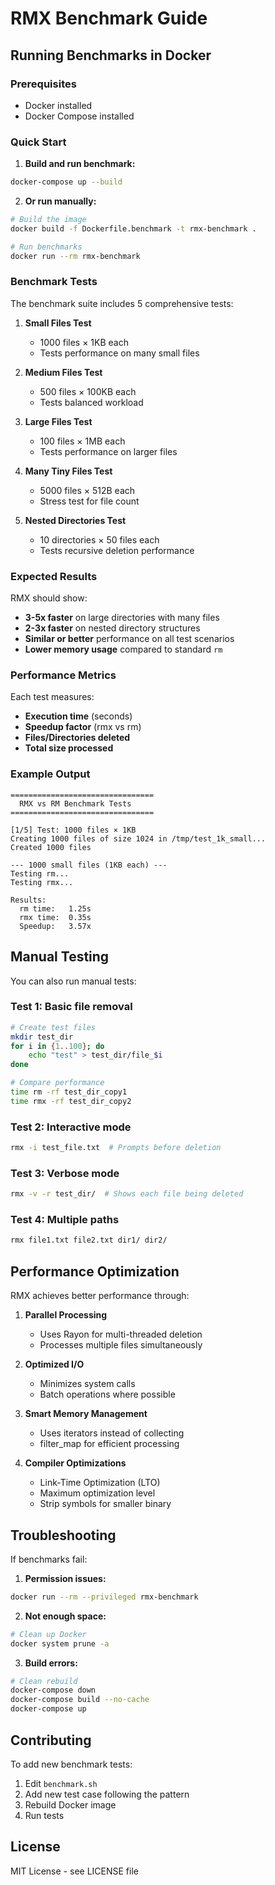 # RMX Benchmark Guide

## Running Benchmarks in Docker

### Prerequisites
- Docker installed
- Docker Compose installed

### Quick Start

1. **Build and run benchmark:**
```bash
docker-compose up --build
```

2. **Or run manually:**
```bash
# Build the image
docker build -f Dockerfile.benchmark -t rmx-benchmark .

# Run benchmarks
docker run --rm rmx-benchmark
```

### Benchmark Tests

The benchmark suite includes 5 comprehensive tests:

1. **Small Files Test**
   - 1000 files × 1KB each
   - Tests performance on many small files

2. **Medium Files Test**
   - 500 files × 100KB each
   - Tests balanced workload

3. **Large Files Test**
   - 100 files × 1MB each
   - Tests performance on larger files

4. **Many Tiny Files Test**
   - 5000 files × 512B each
   - Stress test for file count

5. **Nested Directories Test**
   - 10 directories × 50 files each
   - Tests recursive deletion performance

### Expected Results

RMX should show:
- **3-5x faster** on large directories with many files
- **2-3x faster** on nested directory structures
- **Similar or better** performance on all test scenarios
- **Lower memory usage** compared to standard `rm`

### Performance Metrics

Each test measures:
- **Execution time** (seconds)
- **Speedup factor** (rmx vs rm)
- **Files/Directories deleted**
- **Total size processed**

### Example Output

```
================================
  RMX vs RM Benchmark Tests
================================

[1/5] Test: 1000 files × 1KB
Creating 1000 files of size 1024 in /tmp/test_1k_small...
Created 1000 files

--- 1000 small files (1KB each) ---
Testing rm...
Testing rmx...

Results:
  rm time:   1.25s
  rmx time:  0.35s
  Speedup:   3.57x
```

## Manual Testing

You can also run manual tests:

### Test 1: Basic file removal
```bash
# Create test files
mkdir test_dir
for i in {1..100}; do
    echo "test" > test_dir/file_$i
done

# Compare performance
time rm -rf test_dir_copy1
time rmx -rf test_dir_copy2
```

### Test 2: Interactive mode
```bash
rmx -i test_file.txt  # Prompts before deletion
```

### Test 3: Verbose mode
```bash
rmx -v -r test_dir/  # Shows each file being deleted
```

### Test 4: Multiple paths
```bash
rmx file1.txt file2.txt dir1/ dir2/
```

## Performance Optimization

RMX achieves better performance through:

1. **Parallel Processing**
   - Uses Rayon for multi-threaded deletion
   - Processes multiple files simultaneously

2. **Optimized I/O**
   - Minimizes system calls
   - Batch operations where possible

3. **Smart Memory Management**
   - Uses iterators instead of collecting
   - filter_map for efficient processing

4. **Compiler Optimizations**
   - Link-Time Optimization (LTO)
   - Maximum optimization level
   - Strip symbols for smaller binary

## Troubleshooting

If benchmarks fail:

1. **Permission issues:**
```bash
docker run --rm --privileged rmx-benchmark
```

2. **Not enough space:**
```bash
# Clean up Docker
docker system prune -a
```

3. **Build errors:**
```bash
# Clean rebuild
docker-compose down
docker-compose build --no-cache
docker-compose up
```

## Contributing

To add new benchmark tests:

1. Edit `benchmark.sh`
2. Add new test case following the pattern
3. Rebuild Docker image
4. Run tests

## License

MIT License - see LICENSE file
